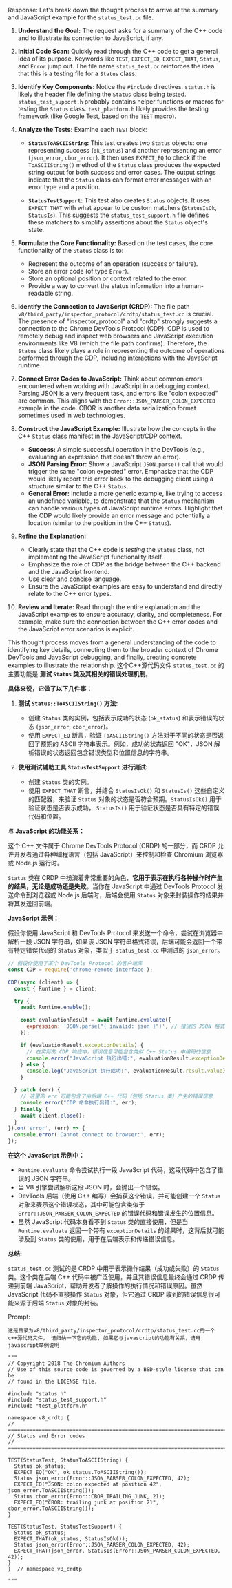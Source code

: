 Response: Let's break down the thought process to arrive at the summary and JavaScript example for the `status_test.cc` file.

1. **Understand the Goal:** The request asks for a summary of the C++ code and to illustrate its connection to JavaScript, if any.

2. **Initial Code Scan:** Quickly read through the C++ code to get a general idea of its purpose. Keywords like `TEST`, `EXPECT_EQ`, `EXPECT_THAT`, `Status`, and `Error` jump out. The file name `status_test.cc` reinforces the idea that this is a testing file for a `Status` class.

3. **Identify Key Components:**  Notice the `#include` directives. `status.h` is likely the header file defining the `Status` class being tested. `status_test_support.h` probably contains helper functions or macros for testing the `Status` class. `test_platform.h` likely provides the testing framework (like Google Test, based on the `TEST` macro).

4. **Analyze the Tests:**  Examine each `TEST` block:

   * **`StatusToASCIIString`:** This test creates two `Status` objects: one representing success (`ok_status`) and another representing an error (`json_error`, `cbor_error`). It then uses `EXPECT_EQ` to check if the `ToASCIIString()` method of the `Status` class produces the expected string output for both success and error cases. The output strings indicate that the `Status` class can format error messages with an error type and a position.

   * **`StatusTestSupport`:** This test also creates `Status` objects. It uses `EXPECT_THAT` with what appear to be custom matchers (`StatusIsOk`, `StatusIs`). This suggests the `status_test_support.h` file defines these matchers to simplify assertions about the `Status` object's state.

5. **Formulate the Core Functionality:** Based on the test cases, the core functionality of the `Status` class is to:

   * Represent the outcome of an operation (success or failure).
   * Store an error code (of type `Error`).
   * Store an optional position or context related to the error.
   * Provide a way to convert the status information into a human-readable string.

6. **Identify the Connection to JavaScript (CRDP):** The file path `v8/third_party/inspector_protocol/crdtp/status_test.cc` is crucial. The presence of "inspector_protocol" and "crdtp" strongly suggests a connection to the Chrome DevTools Protocol (CDP). CDP is used to remotely debug and inspect web browsers and JavaScript execution environments like V8 (which the file path confirms). Therefore, the `Status` class likely plays a role in representing the outcome of operations performed through the CDP, including interactions with the JavaScript runtime.

7. **Connect Error Codes to JavaScript:** Think about common errors encountered when working with JavaScript in a debugging context. Parsing JSON is a very frequent task, and errors like "colon expected" are common. This aligns with the `Error::JSON_PARSER_COLON_EXPECTED` example in the code. CBOR is another data serialization format sometimes used in web technologies.

8. **Construct the JavaScript Example:**  Illustrate how the concepts in the C++ `Status` class manifest in the JavaScript/CDP context.

   * **Success:** A simple successful operation in the DevTools (e.g., evaluating an expression that doesn't throw an error).
   * **JSON Parsing Error:** Show a JavaScript `JSON.parse()` call that would trigger the same "colon expected" error. Emphasize that the CDP would likely report this error back to the debugging client using a structure similar to the C++ `Status`.
   * **General Error:**  Include a more generic example, like trying to access an undefined variable, to demonstrate that the `Status` mechanism can handle various types of JavaScript runtime errors. Highlight that the CDP would likely provide an error message and potentially a location (similar to the position in the C++ `Status`).

9. **Refine the Explanation:**

   * Clearly state that the C++ code is *testing* the `Status` class, not implementing the JavaScript functionality itself.
   * Emphasize the role of CDP as the bridge between the C++ backend and the JavaScript frontend.
   * Use clear and concise language.
   * Ensure the JavaScript examples are easy to understand and directly relate to the C++ error types.

10. **Review and Iterate:** Read through the entire explanation and the JavaScript examples to ensure accuracy, clarity, and completeness. For example, make sure the connection between the C++ error codes and the JavaScript error scenarios is explicit.

This thought process moves from a general understanding of the code to identifying key details, connecting them to the broader context of Chrome DevTools and JavaScript debugging, and finally, creating concrete examples to illustrate the relationship.
这个C++源代码文件 `status_test.cc` 的主要功能是 **测试 `Status` 类及其相关的错误处理机制**。

**具体来说，它做了以下几件事：**

1. **测试 `Status::ToASCIIString()` 方法:**
   - 创建 `Status` 类的实例，包括表示成功的状态 (`ok_status`) 和表示错误的状态 (`json_error`, `cbor_error`)。
   - 使用 `EXPECT_EQ` 断言，验证 `ToASCIIString()` 方法对于不同的状态是否返回了预期的 ASCII 字符串表示。例如，成功的状态返回 "OK"，JSON 解析错误的状态返回包含错误类型和位置信息的字符串。

2. **使用测试辅助工具 `StatusTestSupport` 进行测试:**
   - 创建 `Status` 类的实例。
   - 使用 `EXPECT_THAT` 断言，并结合 `StatusIsOk()` 和 `StatusIs()` 这些自定义的匹配器，来验证 `Status` 对象的状态是否符合预期。`StatusIsOk()` 用于验证状态是否表示成功， `StatusIs()` 用于验证状态是否具有特定的错误代码和位置。

**与 JavaScript 的功能关系：**

这个 C++ 文件属于 Chrome DevTools Protocol (CRDP) 的一部分，而 CRDP 允许开发者通过各种编程语言（包括 JavaScript）来控制和检查 Chromium 浏览器或 Node.js 运行时。

`Status` 类在 CRDP 中扮演着非常重要的角色，**它用于表示在执行各种操作时产生的结果，无论是成功还是失败**。当你在 JavaScript 中通过 DevTools Protocol 发送命令到浏览器或 Node.js 后端时，后端会使用 `Status` 对象来封装操作的结果并将其发送回前端。

**JavaScript 示例：**

假设你使用 JavaScript 和 DevTools Protocol 来发送一个命令，尝试在浏览器中解析一段 JSON 字符串，如果该 JSON 字符串格式错误，后端可能会返回一个带有特定错误代码的 `Status` 对象，类似于 `status_test.cc` 中测试的 `json_error`。

```javascript
// 假设你使用了某个 DevTools Protocol 的客户端库
const CDP = require('chrome-remote-interface');

CDP(async (client) => {
  const { Runtime } = client;

  try {
    await Runtime.enable();

    const evaluationResult = await Runtime.evaluate({
      expression: 'JSON.parse("{ invalid: json }")', // 错误的 JSON 格式
    });

    if (evaluationResult.exceptionDetails) {
      // 在实际的 CDP 响应中，错误信息可能包含类似 C++ Status 中编码的信息
      console.error("JavaScript 执行出错:", evaluationResult.exceptionDetails.text);
    } else {
      console.log("JavaScript 执行成功:", evaluationResult.result.value);
    }

  } catch (err) {
    // 这里的 err 可能包含了由后端 C++ 代码（包括 Status 类）产生的错误信息
    console.error("CDP 命令执行出错:", err);
  } finally {
    await client.close();
  }
}).on('error', (err) => {
  console.error('Cannot connect to browser:', err);
});
```

**在这个 JavaScript 示例中：**

- `Runtime.evaluate` 命令尝试执行一段 JavaScript 代码，这段代码中包含了错误的 JSON 字符串。
- 当 V8 引擎尝试解析这段 JSON 时，会抛出一个错误。
- DevTools 后端（使用 C++ 编写）会捕获这个错误，并可能创建一个 `Status` 对象来表示这个错误状态，其中可能包含类似于 `Error::JSON_PARSER_COLON_EXPECTED` 的错误代码和错误发生的位置信息。
- 虽然 JavaScript 代码本身看不到 `Status` 类的直接使用，但是当 `Runtime.evaluate` 返回一个带有 `exceptionDetails` 的结果时，这背后就可能涉及到 `Status` 类的使用，用于在后端表示和传递错误信息。

**总结:**

`status_test.cc` 测试的是 CRDP 中用于表示操作结果（成功或失败）的 `Status` 类。这个类在后端 C++ 代码中被广泛使用，并且其错误信息最终会通过 CRDP 传递到前端 JavaScript，帮助开发者了解操作的执行情况和错误原因。虽然 JavaScript 代码不直接操作 `Status` 对象，但它通过 CRDP 收到的错误信息很可能来源于后端 `Status` 对象的封装。

Prompt: 
```
这是目录为v8/third_party/inspector_protocol/crdtp/status_test.cc的一个c++源代码文件， 请归纳一下它的功能, 如果它与javascript的功能有关系，请用javascript举例说明

"""
// Copyright 2018 The Chromium Authors
// Use of this source code is governed by a BSD-style license that can be
// found in the LICENSE file.

#include "status.h"
#include "status_test_support.h"
#include "test_platform.h"

namespace v8_crdtp {
// =============================================================================
// Status and Error codes
// =============================================================================

TEST(StatusTest, StatusToASCIIString) {
  Status ok_status;
  EXPECT_EQ("OK", ok_status.ToASCIIString());
  Status json_error(Error::JSON_PARSER_COLON_EXPECTED, 42);
  EXPECT_EQ("JSON: colon expected at position 42", json_error.ToASCIIString());
  Status cbor_error(Error::CBOR_TRAILING_JUNK, 21);
  EXPECT_EQ("CBOR: trailing junk at position 21", cbor_error.ToASCIIString());
}

TEST(StatusTest, StatusTestSupport) {
  Status ok_status;
  EXPECT_THAT(ok_status, StatusIsOk());
  Status json_error(Error::JSON_PARSER_COLON_EXPECTED, 42);
  EXPECT_THAT(json_error, StatusIs(Error::JSON_PARSER_COLON_EXPECTED, 42));
}
}  // namespace v8_crdtp

"""

```